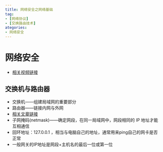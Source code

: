 ```yaml
---
title: 网络安全之网络基础
tag:
- [网络协议]
- [交换路由技术]
ategories:
- 网络安全
---
```


# 网络安全

- [相关视频链接](https://www.bilibili.com/video/BV1i7411G7vm/?p=8)



## 交换机与路由器

- 交换机——组建局域网的重要部分
- 路由器——链接内网与外网
- [相关文章链接](http://net.zol.com.cn/640/6403251.html)
- 子网掩码(netmask)——确定网段，在同一局域网中，网段相同的 IP 地址才能互相通信
- 回环地址：127.0.0.1   ，相当与电脑自己的地址，通常用来ping自己的网卡是否正常
- 一般网关的IP地址是网段+主机名的最后一位或第一位




